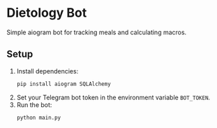 # Dietology Bot

Simple aiogram bot for tracking meals and calculating macros.

## Setup
1. Install dependencies:
   ```bash
   pip install aiogram SQLAlchemy
   ```
2. Set your Telegram bot token in the environment variable `BOT_TOKEN`.
3. Run the bot:
   ```bash
   python main.py
   ```
